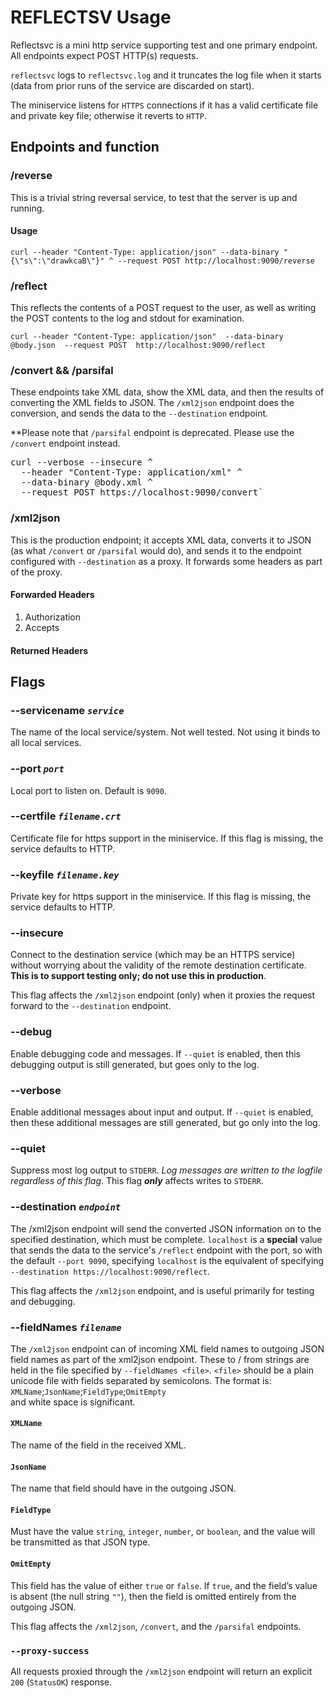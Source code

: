 # REFLECTSV Usage

Reflectsvc is a mini http service supporting
test and one primary endpoint. All endpoints 
expect POST HTTP(s) requests.

`reflectsvc` logs to `reflectsvc.log` and it
truncates the log file when it starts (data from prior runs
of the service are discarded on start).

The miniservice listens for `HTTPS` connections if it has 
a valid certificate file and private key file; otherwise it
reverts to `HTTP`.

## Endpoints and function
### /reverse
This is a trivial string reversal service, to test
that the server is up and running. 
#### Usage
`curl --header "Content-Type: application/json" --data-binary "{\"s\":\"drawkcaB\"}" ^
--request POST http://localhost:9090/reverse`

### /reflect
This reflects the contents of a POST request to the user,
as well as writing the POST contents to the log and stdout
for examination.

`curl --header "Content-Type: application/json" 
--data-binary @body.json 
--request POST 
http://localhost:9090/reflect`

### /convert && /parsifal
These endpoints take XML data, show the XML data, and then
the results of converting the XML fields to JSON. 
The `/xml2json` endpoint does the conversion, and sends
the data to the `--destination` endpoint.

**Please note that `/parsifal` endpoint is deprecated.
Please use the `/convert` endpoint instead.

<pre>
curl --verbose --insecure ^
  --header "Content-Type: application/xml" ^ 
  --data-binary @body.xml ^
  --request POST https://localhost:9090/convert`
</pre>


### /xml2json
This is the production endpoint; it accepts XML data,
converts it to JSON (as what `/convert` or `/parsifal`
would do), and sends it to the endpoint configured with
`--destination` as a proxy. It forwards some headers as
part of the proxy.
#### Forwarded Headers
1. Authorization
2. Accepts

#### Returned Headers



## Flags

### --servicename *`service`*
The name of the local service/system. Not well tested. 
Not using it binds to all local services.

### --port *`port`*
Local port to listen on. Default is `9090`.

### --certfile *`filename.crt`*
Certificate file for https support in the miniservice.
If this flag is missing, the service defaults to HTTP.

### --keyfile *`filename.key`*
Private key for https support in the miniservice.
If this flag is missing, the service defaults to HTTP.

### --insecure
Connect to the destination service (which may be an
HTTPS service) without worrying about the validity of
the remote destination certificate. **This is to 
support testing only; do not use this in production**.

This flag affects the `/xml2json` endpoint (only) when
it proxies the request forward to the `--destination`
endpoint.

### --debug
Enable debugging code and messages. If
`--quiet` is enabled, then this debugging output
is still generated, but goes only to the log.

### --verbose
Enable additional messages about input and output. If
`--quiet` is enabled, then these additional messages are
still generated, but go only into the log.

### --quiet
Suppress most log output to `STDERR`. 
*Log messages are written to the logfile 
regardless of this flag*. This flag ***only***
affects writes to `STDERR`.

### --destination *`endpoint`*
The /xml2json endpoint will send the
converted JSON information on to the specified destination,
which must be complete.  `localhost` is a **special** value
that sends the data to the service's `/reflect` endpoint with
the port, so with the default `--port 9090`, specifying `localhost` is the equivalent
of specifying `--destination https://localhost:9090/reflect`.

This flag affects the `/xml2json` endpoint, and is useful primarily for testing and debugging.

### --fieldNames *`filename`*

The `/xml2json` endpoint can of incoming XML field names to outgoing JSON
field names as part of the xml2json endpoint. These to / from strings
are held in the file specified by `--fieldNames <file>`. `<file>` should
be a plain unicode file with fields separated by semicolons. The format
is:  
`XMLName`;`JsonName`;`FieldType`;`OmitEmpty`  
and white space is significant.

#### `XMLName`
The name of the field in the received XML.
#### `JsonName`
The name that field should have in the outgoing JSON.
#### `FieldType`
Must have the value `string`, `integer`, `number`, or `boolean`, 
and the value will be transmitted as that JSON type.
#### `OmitEmpty`
This field has the value of either `true` or `false`. If `true`, 
and the field&rsquo;s value is absent (the null string `""`), then
the field is omitted entirely from the outgoing JSON.

This flag affects the `/xml2json`, `/convert`, and the
`/parsifal` endpoints.

### `--proxy-success`
All requests proxied through the `/xml2json` endpoint will 
return an explicit `200` (`StatusOK`) response.

